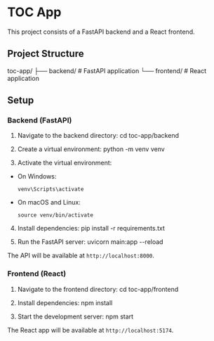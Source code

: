 # TOC App

This project consists of a FastAPI backend and a React frontend.

## Project Structure
toc-app/
├── backend/    # FastAPI application
└── frontend/   # React application
## Setup

### Backend (FastAPI)

1. Navigate to the backend directory: cd toc-app/backend

2. Create a virtual environment: python -m venv venv

3. Activate the virtual environment:
- On Windows:
  ```
  venv\Scripts\activate
  ```
- On macOS and Linux:
  ```
  source venv/bin/activate
  ```

4. Install dependencies: pip install -r requirements.txt

5. Run the FastAPI server: uvicorn main:app --reload

The API will be available at `http://localhost:8000`.

### Frontend (React)

1. Navigate to the frontend directory: cd toc-app/frontend

2. Install dependencies: npm install

3. Start the development server: npm start

The React app will be available at `http://localhost:5174`.
